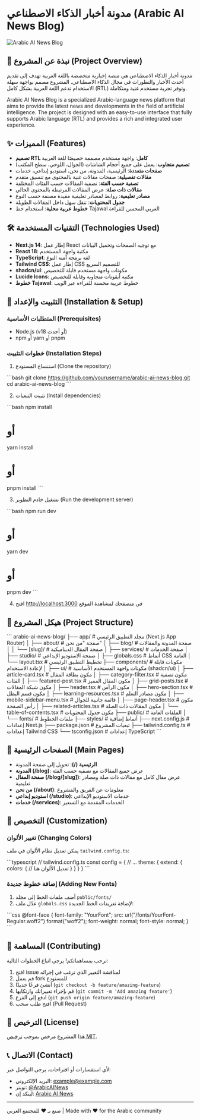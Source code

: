 # مدونة أخبار الذكاء الاصطناعي (Arabic AI News Blog)

![Arabic AI News Blog](https://placeholder.svg?height=300&width=800&text=Arabic+AI+News+Blog)

## 📝 نبذة عن المشروع (Project Overview)

مدونة أخبار الذكاء الاصطناعي هي منصة إخبارية متخصصة باللغة العربية تهدف إلى تقديم أحدث الأخبار والتطورات في مجال الذكاء الاصطناعي. المشروع مصمم بواجهة سهلة الاستخدام تدعم اللغة العربية بشكل كامل (RTL) وتوفر تجربة مستخدم غنية ومتكاملة.

Arabic AI News Blog is a specialized Arabic-language news platform that aims to provide the latest news and developments in the field of artificial intelligence. The project is designed with an easy-to-use interface that fully supports Arabic language (RTL) and provides a rich and integrated user experience.

## ✨ المميزات (Features)

- **تصميم RTL كامل**: واجهة مستخدم مصممة خصيصًا للغة العربية
- **تصميم متجاوب**: يعمل على جميع أحجام الشاشات (الجوال، اللوحي، سطح المكتب)
- **صفحات متعددة**: الرئيسية، المدونة، من نحن، استوديو إبداعي، خدمات
- **مقالات تفصيلية**: صفحات مقالات غنية بالمحتوى مع تنسيق متقدم
- **تصفية حسب الفئة**: تصفية المقالات حسب الفئات المختلفة
- **مقالات ذات صلة**: عرض المقالات المرتبطة بالمحتوى الحالي
- **مصادر تعليمية**: روابط لمصادر تعليمية مفيدة مصنفة حسب النوع
- **جدول المحتويات**: تنقل سهل داخل المقالات الطويلة
- **خطوط عربية محلية**: استخدام خط Tajawal العربي المحسن للقراءة

## 🛠️ التقنيات المستخدمة (Technologies Used)

- **Next.js 14**: إطار عمل React مع توجيه الصفحات وتحميل البيانات
- **React 18**: مكتبة واجهة المستخدم
- **TypeScript**: لغة برمجة آمنة النوع
- **Tailwind CSS**: إطار عمل CSS للتصميم السريع
- **shadcn/ui**: مكونات واجهة مستخدم قابلة للتخصيص
- **Lucide Icons**: مكتبة أيقونات متجاوبة وقابلة للتخصيص
- **خطوط Tajawal**: خطوط عربية محسنة للقراءة عبر الويب

## 🚀 التثبيت والإعداد (Installation & Setup)

### المتطلبات الأساسية (Prerequisites)

- Node.js (v18 أو أحدث)
- npm أو yarn أو pnpm

### خطوات التثبيت (Installation Steps)

1. استنساخ المستودع (Clone the repository)

\`\`\`bash
git clone https://github.com/yourusername/arabic-ai-news-blog.git
cd arabic-ai-news-blog
\`\`\`

2. تثبيت التبعيات (Install dependencies)

\`\`\`bash
npm install
# أو
yarn install
# أو
pnpm install
\`\`\`

3. تشغيل خادم التطوير (Run the development server)

\`\`\`bash
npm run dev
# أو
yarn dev
# أو
pnpm dev
\`\`\`

4. افتح [http://localhost:3000](http://localhost:3000) في متصفحك لمشاهدة الموقع

## 📁 هيكل المشروع (Project Structure)

\`\`\`
arabic-ai-news-blog/
├── app/                      # مجلد التطبيق الرئيسي (Next.js App Router)
│   ├── about/                # صفحة "من نحن"
│   ├── blog/                 # صفحة المدونة والمقالات
│   │   └── [slug]/           # صفحة المقال الديناميكية
│   ├── services/             # صفحة الخدمات
│   ├── studio/              # صفحة الاستوديو الإبداعي
│   ├── globals.css          # أنماط CSS العامة
│   └── layout.tsx           # تخطيط التطبيق الرئيسي
├── components/              # مكونات قابلة لإعادة الاستخدام
│   ├── ui/                  # مكونات واجهة المستخدم الأساسية (shadcn/ui)
│   ├── article-card.tsx     # مكون بطاقة المقال
│   ├── category-filter.tsx  # مكون تصفية الفئات
│   ├── featured-post.tsx    # مكون المقال المميز
│   ├── grid-posts.tsx       # مكون شبكة المقالات
│   ├── header.tsx           # مكون الرأس
│   ├── hero-section.tsx     # مكون قسم البطل
│   ├── learning-resources.tsx # مكون مصادر التعلم
│   ├── mobile-sidebar-menu.tsx # قائمة جانبية للجوال
│   ├── page-header.tsx      # مكون رأس الصفحة
│   ├── related-articles.tsx # مكون المقالات ذات الصلة
│   └── table-of-contents.tsx # مكون جدول المحتويات
├── public/                  # الملفات العامة
│   └── fonts/               # ملفات الخطوط
├── styles/                  # أنماط إضافية
├── next.config.js           # إعدادات Next.js
├── package.json             # تبعيات المشروع
├── tailwind.config.ts       # إعدادات Tailwind CSS
└── tsconfig.json            # إعدادات TypeScript
\`\`\`

## 📄 الصفحات الرئيسية (Main Pages)

- **الرئيسية (/)**: تحويل إلى صفحة المدونة
- **المدونة (/blog)**: عرض جميع المقالات مع تصفية حسب الفئة
- **صفحة المقال (/blog/[slug])**: عرض مقال كامل مع مقالات ذات صلة ومصادر تعليمية
- **من نحن (/about)**: معلومات عن الفريق والمشروع
- **استوديو إبداعي (/studio)**: خدمات الاستوديو الإبداعي
- **خدمات (/services)**: الخدمات المقدمة مع التسعير

## 🎨 التخصيص (Customization)

### تغيير الألوان (Changing Colors)

يمكن تعديل نظام الألوان في ملف `tailwind.config.ts`:

\`\`\`typescript
// tailwind.config.ts
const config = {
  // ...
  theme: {
    extend: {
      colors: {
        // تعديل الألوان هنا
      }
    }
  }
}
\`\`\`

### إضافة خطوط جديدة (Adding New Fonts)

1. أضف ملفات الخط إلى مجلد `public/fonts/`
2. عدّل ملف `globals.css` لإضافة تعريفات الخط الجديدة:

\`\`\`css
@font-face {
  font-family: "YourFont";
  src: url("/fonts/YourFont-Regular.woff2") format("woff2");
  font-weight: normal;
  font-style: normal;
}
\`\`\`

## 🤝 المساهمة (Contributing)

نرحب بمساهماتكم! يرجى اتباع الخطوات التالية:

1. افتح issue لمناقشة التغيير الذي ترغب في إجرائه
2. قم بعمل fork للمستودع
3. أنشئ فرعًا جديدًا (`git checkout -b feature/amazing-feature`)
4. قم بإجراء تغييراتك وارتكابها (`git commit -m 'Add amazing feature'`)
5. ادفع إلى الفرع (`git push origin feature/amazing-feature`)
6. افتح طلب سحب (Pull Request)

## 📜 الترخيص (License)

هذا المشروع مرخص بموجب [ترخيص MIT](LICENSE).

## 📞 الاتصال (Contact)

لأي استفسارات أو اقتراحات، يرجى التواصل عبر:

- البريد الإلكتروني: example@example.com
- تويتر: [@ArabicAINews](https://twitter.com)
- لينكد إن: [Arabic AI News](https://linkedin.com)

---

صنع بـ ❤️ للمجتمع العربي | Made with ❤️ for the Arabic community
